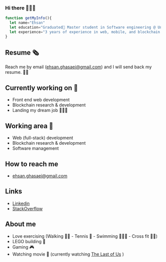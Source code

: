### Hi there 👋🏻🏓

```JavaScript
function getMyInfo(){
  let name="Ehsan"
  let education="Graduated🥳 Master student in Software engineering @ University of Victoria"
  let experience="3 years of experience in web, mobile, and blockchain development".
}
```

## Resume 🗞️
Reach me by email (ehsan.ghasaei@gmail.com) and I will send back my resume. 👋🏻

## Currently working on 👔
- Front end web development 
- Blockchain research & development
- Landing my dream job 👨🏻‍💼

## Working area 🛞
- Web (full-stack) development
- Blockchain research & development
- Software management 

## How to reach me
- ehsan.ghasaei@gmail.com

## Links
- [Linkedin](https://www.linkedin.com/in/ehsanghasaei/)
- [StackOverflow](https://stackoverflow.com/users/13002861/ehsan-ghasaei)

## About me
- Love exercising (Walking 🚶🏻 - Tennis 🎾 - Swimming 🏊🏻‍♂️ - Cross fit 🏋🏻)
- LEGO building 🧱
- Gaming 🎮
- Watching movie 🍿 (currently watching [The Last of Us](https://www.imdb.com/title/tt3581920/) )
